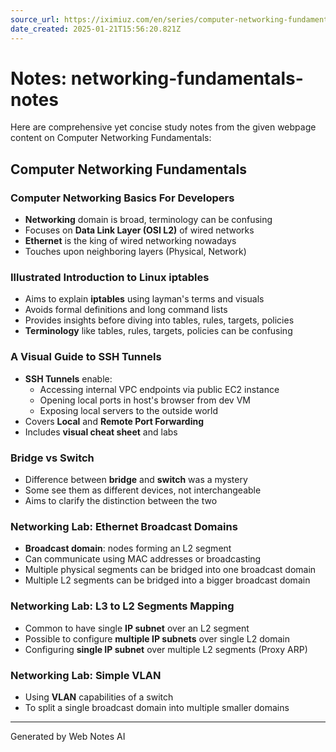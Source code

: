 ```yaml
---
source_url: https://iximiuz.com/en/series/computer-networking-fundamentals/?ref=dailydev
date_created: 2025-01-21T15:56:20.821Z
---
```


# Notes: networking-fundamentals-notes

Here are comprehensive yet concise study notes from the given webpage content on Computer Networking Fundamentals:

## Computer Networking Fundamentals

### Computer Networking Basics For Developers
- **Networking** domain is broad, terminology can be confusing
- Focuses on **Data Link Layer (OSI L2)** of wired networks 
- **Ethernet** is the king of wired networking nowadays
- Touches upon neighboring layers (Physical, Network)

### Illustrated Introduction to Linux iptables
- Aims to explain **iptables** using layman's terms and visuals
- Avoids formal definitions and long command lists
- Provides insights before diving into tables, rules, targets, policies
- **Terminology** like tables, rules, targets, policies can be confusing

### A Visual Guide to SSH Tunnels
- **SSH Tunnels** enable:
  - Accessing internal VPC endpoints via public EC2 instance
  - Opening local ports in host's browser from dev VM
  - Exposing local servers to the outside world
- Covers **Local** and **Remote Port Forwarding**
- Includes **visual cheat sheet** and labs

### Bridge vs Switch
- Difference between **bridge** and **switch** was a mystery
- Some see them as different devices, not interchangeable
- Aims to clarify the distinction between the two

### Networking Lab: Ethernet Broadcast Domains
- **Broadcast domain**: nodes forming an L2 segment
- Can communicate using MAC addresses or broadcasting
- Multiple physical segments can be bridged into one broadcast domain
- Multiple L2 segments can be bridged into a bigger broadcast domain

### Networking Lab: L3 to L2 Segments Mapping
- Common to have single **IP subnet** over an L2 segment
- Possible to configure **multiple IP subnets** over single L2 domain
- Configuring **single IP subnet** over multiple L2 segments (Proxy ARP)

### Networking Lab: Simple VLAN
- Using **VLAN** capabilities of a switch
- To split a single broadcast domain into multiple smaller domains

---
Generated by Web Notes AI
